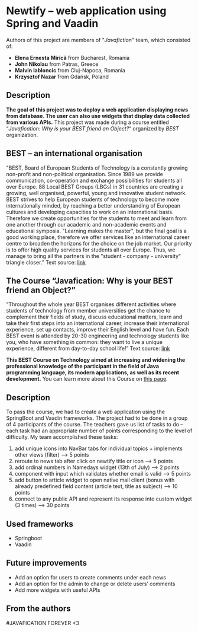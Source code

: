 # Newtify – web application using Spring and Vaadin 
Authors of this project are members of "*Javafiction*" team, which consisted of:
-	**Elena Ernesta Miricâ** from Bucharest, Romania
-	**John Nikolau** from Patras, Greece
-	**Malvin Iabloncic** from Cluj-Napoca, Romania
-	**Krzysztof Nazar** from Gdańsk, Poland

## Description
**The goal of this project was to deploy a web application displaying news from database. The user can also use widgets that display data collected from various APIs.**
This project was made during a course entitled “*Javafication: Why is your BEST friend an Object?*“ organized by *BEST* organization. 
## BEST – an international organisation  
"BEST, Board of European Students of Technology is a constantly growing non-profit and non-political organisation. Since 1989 we provide communication, co-operation and exchange possibilities for students all over Europe.
88 Local BEST Groups (LBGs) in 31 countries are creating a growing, well organised, powerful, young and innovative student network.
BEST strives to help European students of technology to become more internationally minded, by reaching a better understanding of European cultures and developing capacities to work on an international basis. Therefore we create opportunities for the students to meet and learn from one another through our academic and non-academic events and educational symposia. "Learning makes the master", but the final goal is a good working place, therefore we offer services like an international career centre to broaden the horizons for the choice on the job market.
Our priority is to offer high quality services for students all over Europe. Thus, we manage to bring all the partners in the "student - company - university" triangle closer.”
Text source: [link](https://best.eu.org/aboutBEST/welcome.jsp)

## The Course “Javafication: Why is your BEST friend an Object?”
“Throughout the whole year BEST organises different activities where students of technology from member universities get the chance to complement their fields of study, discuss educational matters, learn and take their first steps into an international career, increase their international experience, set up contacts, improve their English level and have fun. Each BEST event is attended by 20-30 engineering and technology students like you, who have something in common: they want to live a unique experience, different from day-to-day school life!”
Text source: [link](https://www.best.eu.org/courses/welcome.jsp)

**This BEST Course on Technology aimed at increasing and widening the professional knowledge of the participant in the field of Java programming language, its modern applications, as well as its recent development.**
You can learn more about this Course on [this page](https://www.best.eu.org/event/details.jsp?activity=o1nrqbv).

## Description
To pass the course, we had to create a web application using the SpringBoot and Vaadin frameworks. The project had to be done in a group of 4 participants of the course. The teachers gave us list of tasks to do – each task had an appropriate number of points corresponding to the level of difficulty. 
My team accomplished these tasks:
1.	add unique icons into NavBar tabs for individual topics + implements other views (filter) --> 5 points
2.	reroute to news tab after click on newtify title or icon --> 5 points
3.	add ordinal numbers in Namedays widget (13th of July) --> 2 points
4.	component with input which validates whether email is valid --> 5 points
5.	add button to article widget to open native mail client (bonus with already predefined field content (article text, title as subject) --> 10 points
6.	connect to any public API and represent its response into custom widget (3 times) --> 30 points

## Used frameworks
 - Springboot
 - Vaadin

## Future improvements
 - Add an option for users to create comments under each news
 - Add an option for the admin to change or delete users’ comments 
 - Add more widgets with useful APIs

## From the authors
#JAVAFICATION FOREVER <3
